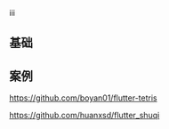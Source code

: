 iii



## 基础

## 案例

https://github.com/boyan01/flutter-tetris

https://github.com/huanxsd/flutter_shuqi

